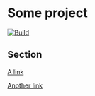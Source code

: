 <!-- remark-ignore-start -->

# Some project

[![Build](https://github.com/remarkjs/remark-defsplit/workflows/main/badge.svg)](https://github.com/remarkjs/remark-defsplit/actions)

## Section

[A link](https://example.com)

<!-- remark-ignore-end -->

[Another link](https://example.com)
